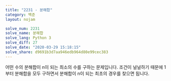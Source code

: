```yaml
---
title: "2231 - 분해합"
category: 백준
layout: nojam

solve_num: 2231
solve_name: 분해합
solve_lang: Python 3
solve_diff: 27
solve_date: "2020-03-29 15:18:15"
solve_share: d9691b3d7aa946edb964d80e99cec383
---
```


어떤 수의 분해합이 n이 되는 최소의 수를 구하는 문제입니다. 조건이 널널하기 때문에 1부터 분해합을 모두 구하면서 분해합이 n이 되는 최초의 경우를 찾으면 됩니다.
